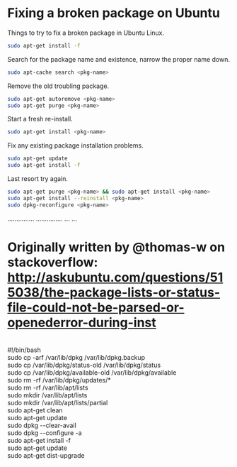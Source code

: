 # Fixing a broken package on Ubuntu

Things to try to fix a broken package in Ubuntu Linux.

```sh
sudo apt-get install -f
```

Search for the package name and existence, narrow the proper name down.

```sh
sudo apt-cache search <pkg-name>
```

Remove the old troubling package.

```sh
sudo apt-get autoremove <pkg-name>
sudo apt-get purge <pkg-name>
```

Start a fresh re-install.

```sh
sudo apt-get install <pkg-name>
```

Fix any existing package installation problems.

```sh
sudo apt-get update
sudo apt-get install -f
```

Last resort try again.

```sh
sudo apt-get purge <pkg-name> && sudo apt-get install <pkg-name>
sudo apt-get install --reinstall <pkg-name>
sudo dpkg-reconfigure <pkg-name>
```

...............
...............
...
...

# Originally written by @thomas-w on stackoverflow: http://askubuntu.com/questions/515038/the-package-lists-or-status-file-could-not-be-parsed-or-openederror-during-inst
<br>
#!/bin/bash
<br>
sudo cp -arf /var/lib/dpkg /var/lib/dpkg.backup
<br>
sudo cp /var/lib/dpkg/status-old /var/lib/dpkg/status
<br>
sudo cp /var/lib/dpkg/available-old /var/lib/dpkg/available
<br>
sudo rm -rf /var/lib/dpkg/updates/*
<br>
sudo rm -rf /var/lib/apt/lists
<br>
sudo mkdir /var/lib/apt/lists
<br>
sudo mkdir /var/lib/apt/lists/partial
<br>
sudo apt-get clean
<br>
sudo apt-get update
<br>
sudo dpkg --clear-avail
<br>
sudo dpkg --configure -a
<br>
sudo apt-get install -f
<br>
sudo apt-get update
<br>
sudo apt-get dist-upgrade
<br>
